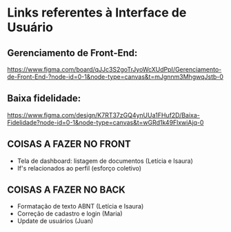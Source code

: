 # Links referentes à Interface de Usuário
## Gerenciamento de Front-End:
https://www.figma.com/board/qJJc3S2goTrJyoWcXUdPpI/Gerenciamento-de-Front-End-?node-id=0-1&node-type=canvas&t=mJgnnm3MhgwqJstb-0

## Baixa fidelidade:
https://www.figma.com/design/K7RT37zGQ4ynUUa1FHuf2D/Baixa-Fidelidade?node-id=0-1&node-type=canvas&t=wGRd1k49FlxwiAjq-0

## COISAS A FAZER NO FRONT
- Tela de dashboard: listagem de documentos (Letícia e Isaura)
- If's relacionados ao perfil (esforço coletivo)

## COISAS A FAZER NO BACK
- Formatação de texto ABNT (Letícia e Isaura)
- Correção de cadastro e login (Maria)
- Update de usuários (Juan)